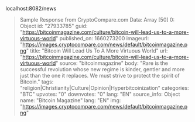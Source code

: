 localhost:8082/news

> Sample Response from CryptoCompare.com
Data: Array [50]
0: Object
id: "27933785"
guid: "https://bitcoinmagazine.com/culture/bitcoin-will-lead-us-to-a-more-virtuous-world"
published_on: 1660273200
imageurl: "https://images.cryptocompare.com/news/default/bitcoinmagazine.png"
title: "Bitcoin Will Lead Us To A More Virtuous World"
url: "https://bitcoinmagazine.com/culture/bitcoin-will-lead-us-to-a-more-virtuous-world"
source: "bitcoinmagazine"
body: "Rare is the successful revolution whose new regime is kinder, gentler and more just than the one it replaces. We must strive to protect the spirit of Bitcoin."
tags: "religion|Christianity|Culture|Opinion|Hyperbitcoinization"
categories: "BTC"
upvotes: "0"
downvotes: "0"
lang: "EN"
source_info: Object
name: "Bitcoin Magazine"
lang: "EN"
img: "https://images.cryptocompare.com/news/default/bitcoinmagazine.png"
